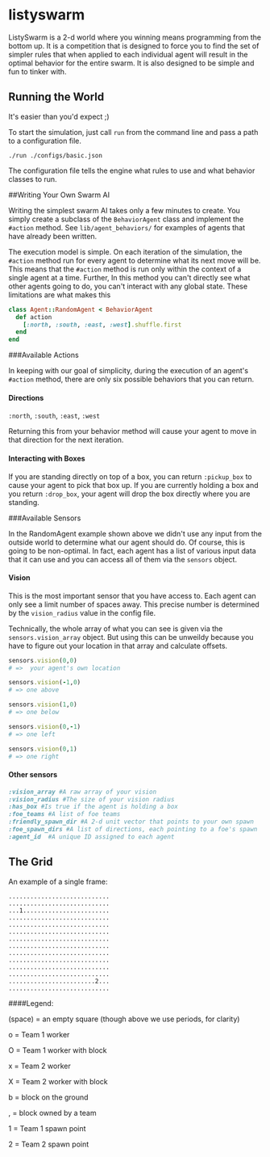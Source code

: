 listyswarm
==========

ListySwarm is a 2-d world where you winning means programming from the 
bottom up. It is a competition that is designed to force 
you to find the set of simpler rules that when applied to each individual
agent will result in the optimal behavior for the entire swarm.  It is also
designed to be simple and fun to tinker with.


## Running the World

It's easier than you'd expect ;)

To start the simulation, just call ```run``` from the command line and
pass a path to a configuration file.

```./run ./configs/basic.json```

The configuration file tells the engine what rules to use and what behavior
classes to run.


##Writing Your Own Swarm AI

Writing the simplest swarm AI takes only a few minutes to create.  You simply
create a subclass of the ```BehaviorAgent``` class and implement the ```#action```
method.  See ```lib/agent_behaviors/``` for examples of agents that have already
been written.

The execution model is simple.  On each iteration of the simulation, the ```#action```
method run for every agent to determine what its next move will be.  This means that
the ```#action``` method is run only within the context of a single agent at a time.
Further, In this method you can't directly see what other agents going to do, you can't interact 
with any global state.  These limitations are what makes this 


```ruby
class Agent::RandomAgent < BehaviorAgent
  def action
    [:north, :south, :east, :west].shuffle.first
  end
end
```

###Available Actions

In keeping with our goal of simplicity, during the execution of an agent's 
```#action``` method, there are only six possible behaviors that you can return.

#### Directions

```:north```, ```:south```, ```:east```, ```:west```

Returning this from your behavior method will cause your agent to move in that
direction for the next iteration.

#### Interacting with Boxes

If you are standing directly on top of a box, you can return ```:pickup_box``` to cause
your agent to pick that box up.  If you are currently holding a box and you return 
```:drop_box```, your agent will drop the box directly where you are standing.


###Available Sensors

In the RandomAgent example shown above we didn't use any input from the outside 
world to determine what our agent should do.  Of course, this is going to
be non-optimal.  In fact, each agent has a list of various input data that 
it can use and you can access all of them via the ```sensors``` object.


#### Vision

This is the most important sensor that you have access to.  Each agent can 
only see a limit number of spaces away.  This precise number is determined by
the ```vision_radius``` value in the config file.

Technically, the whole array of what you can see is given via the 
```sensors.vision_array``` object.  But using this can be unweildy
because you have to figure out your location in that array and calculate
offsets.  

```ruby
sensors.vision(0,0) 
# =>  your agent's own location

sensors.vision(-1,0)
# => one above

sensors.vision(1,0)
# => one below 

sensors.vision(0,-1)
# => one left

sensors.vision(0,1)
# => one right 
```

#### Other sensors

```ruby
:vision_array #A raw array of your vision
:vision_radius #The size of your vision radius
:has_box #Is true if the agent is holding a box
:foe_teams #A list of foe teams
:friendly_spawn_dir #A 2-d unit vector that points to your own spawn
:foe_spawn_dirs #A list of directions, each pointing to a foe's spawn
:agent_id  #A unique ID assigned to each agent
```


## The Grid

An example of a single frame:
```
............................
............................
...1........................
............................
............................
............................
............................
............................
............................
............................
............................
............................
........................2...
............................
```

####Legend:

(space) = an empty square (though above we use periods, for clarity)

o = Team 1 worker

O = Team 1 worker with block

x = Team 2 worker

X = Team 2 worker with block

b = block on the ground

, = block owned by a team

1 = Team 1 spawn point

2 = Team 2 spawn point
